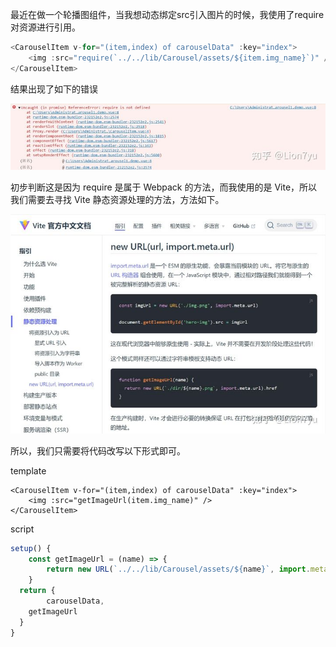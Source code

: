 最近在做一个轮播图组件，当我想动态绑定src引入图片的时候，我使用了require对资源进行引用。

```js
<CarouselItem v-for="(item,index) of carouselData" :key="index">
    <img :src="require(`../../lib/Carousel/assets/${item.img_name}`)" />
</CarouselItem>
```

结果出现了如下的错误

![img](media/v2-a69a3c0fe413638480ef29ce4d7df325_720w.jpg)

初步判断这是因为 require 是属于 Webpack 的方法，而我使用的是 Vite，所以我们需要去寻找 Vite 静态资源处理的方法，方法如下。

![img](media/v2-d3eb39ba3e6628962a2b745d471d1aa4_720w.jpg)

所以，我们只需要将代码改写以下形式即可。 

template

```text
<CarouselItem v-for="(item,index) of carouselData" :key="index">
    <img :src="getImageUrl(item.img_name)" />
</CarouselItem>
```

script

```js
setup() {
    const getImageUrl = (name) => {
        return new URL(`../../lib/Carousel/assets/${name}`, import.meta.url).href
    }
  return {
        carouselData,
    getImageUrl
  }
}
```